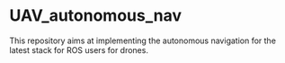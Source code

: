# UAV_autonomous_nav
This repository aims at implementing the autonomous navigation for the latest stack for ROS users for drones.
